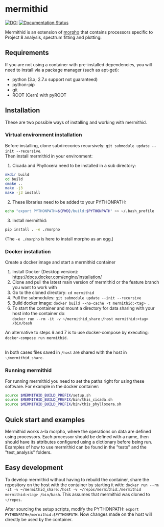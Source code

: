 # mermithid

[![DOI](https://zenodo.org/badge/122257399.svg)](https://zenodo.org/badge/latestdoi/122257399) [![Documentation Status](https://readthedocs.org/projects/mermithid/badge/?version=latest)](https://mermithid.readthedocs.io/en/latest/?badge=latest)

Mermithid is an extension of [morpho](https://github.com/morphoorg/morpho) that contains processors specific to Project 8 analysis, spectrum fitting and plotting.

## Requirements

If you are not using a container with pre-installed dependencies, you will need to install via a package manager (such as apt-get):

- python (3.x; 2.7.x support not guaranteed)
- python-pip
- git
- ROOT (Cern) with pyROOT

## Installation

These are two possible ways of installing and working with mermithid.

### Virtual environment installation

Before installing, clone subdirecories recursively: ``git submodule update --init --recursive``.
<br>Then install mermithid in your environment:

1. Cicada and Phylloxera need to be installed in a sub directory:

  ```bash
  mkdir build
  cd build
  cmake ..
  make -j3
  make -j3 install
  ```

2. These libraries need to be added to your PYTHONPATH:

  ```bash
  echo "export PYTHONPATH=${PWD}/build:$PYTHONPATH" >> ~/.bash_profile
  ```

3. Install mermithid:

  ```bash
  pip install . -e ./morpho
  ```

   (The `-e ./morpho` is here to install morpho as an egg.)

### Docker installation

Create a docker image and start a mermithid container

1. Install Docker (Desktop version): <https://docs.docker.com/engine/installation/>
3. Clone and pull the latest main version of mermithid or the feature branch you want to work with
4. Go to the cloned directory: ``cd mermithid``
5. Pull the submodules: ``git submodule update --init --recursive``
6. Build docker image: ``docker build --no-cache -t mermithid:<tag> .``
7. To start the container and mount a directory for data sharing with your host into the container do: 
<br>```docker run --rm -it -v ~/mermithid_share:/host mermithid:<tag> /bin/bash```

An alternative to steps 6 and 7 is to use docker-compose by executing: ``docker-compose run mermithid``.

<br>In both cases files saved in ```/host``` are shared with the host in ```~/mermithid_share```.


### Running mermithid

For running mermithid you need to set the paths right for using these software. For example in the docker container:

```bash
source $MERMITHID_BUILD_PREFIX/setup.sh
source $MERMITHID_BUILD_PREFIX/bin/this_cicada.sh
source $MERMITHID_BUILD_PREFIX/bin/this_phylloxera.sh
```

## Quick start and examples

Mermithid works a-la morpho, where the operations on data are defined using processors. Each processor should be defined with a name, then should have its attributes configured using a dictionary before being run. Examples of how to use mermithid can be found in the "tests" and the "test_analysis" folders.


## Easy development

To develop mermithid without having to rebuild the container, share the repository on the host with the container by starting it with: ```docker run --rm -it -v ~/mermithid_share:/host -v ~/repos/mermithid:/mermithid mermithid:<tag> /bin/bash```. This assumes that mermithid was cloned to ``~/repos``.

After sourcing the setup scripts, modify the PYTHONPATH: ```export PYTHONPATH=/mermithid:$PYTHONPATH```. Now changes made on the host will directly be used by the container.
